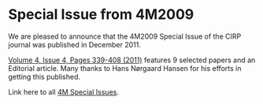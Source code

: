 # Special Issue from 4M2009

We are pleased to announce that the 4M2009 Special Issue of the CIRP journal was published in December 2011.
<!--break-->
[Volume 4, Issue 4, Pages 339-408 (2011)](http://www.sciencedirect.com/science/journal/17555817/4/4) features 9 selected papers and an Editorial article. Many thanks to Hans Nørgaard Hansen for his efforts in getting this published.  
  
Link here to all [4M Special Issues](/4m-association/content/Special-Issues.html).